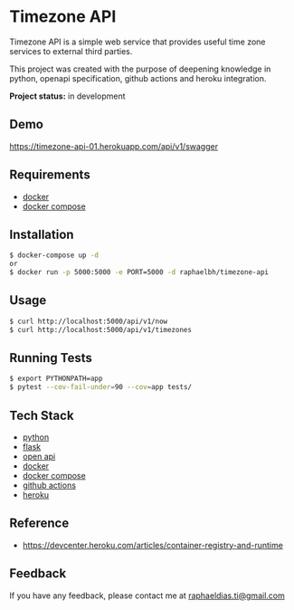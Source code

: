# Timezone API

Timezone API is a simple web service that provides useful time zone services to external third parties.

This project was created with the purpose of deepening knowledge in python, openapi specification, github actions and heroku integration.

**Project status:** in development

## Demo

https://timezone-api-01.herokuapp.com/api/v1/swagger

## Requirements

 - [docker](https://www.docker.com/)
 - [docker compose](https://docs.docker.com/compose/)

## Installation

```bash
$ docker-compose up -d
or
$ docker run -p 5000:5000 -e PORT=5000 -d raphaelbh/timezone-api
```
    
## Usage

```bash
$ curl http://localhost:5000/api/v1/now
$ curl http://localhost:5000/api/v1/timezones
```

## Running Tests

```bash
$ export PYTHONPATH=app
$ pytest --cov-fail-under=90 --cov=app tests/
```

## Tech Stack

- [python](https://www.python.org/)
- [flask](https://flask.palletsprojects.com/en/2.0.x/)
- [open api](https://swagger.io/specification/)
- [docker](https://www.docker.com/)
- [docker compose](https://docs.docker.com/compose/)
- [github actions](https://docs.github.com/en/actions)
- [heroku](https://www.heroku.com/)

## Reference

- https://devcenter.heroku.com/articles/container-registry-and-runtime

## Feedback

If you have any feedback, please contact me at raphaeldias.ti@gmail.com
